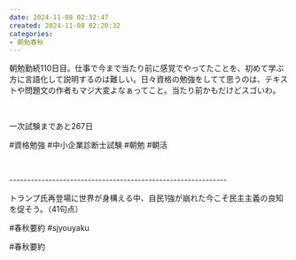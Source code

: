 ```yaml
---
date: 2024-11-08 02:32:47
created: 2024-11-08 02:20:32
categories:
- 朝勉春秋
---
```


朝勉勤続110日目。仕事で今まで当たり前に感覚でやってたことを、初めて学ぶ方に言語化して説明するのは難しい。日々資格の勉強をしてて思うのは、テキストや問題文の作者もマジ大変よなぁってこと。当たり前かもだけどスゴいわ。

<br>

一次試験まであと267日

#資格勉強 #中小企業診断士試験 #朝勉 #朝活

<br>

\-------------------------------------------------------------

トランプ氏再登場に世界が身構える中、自民1強が崩れた今こそ民主主義の良知を促そう。（41句点）  

  

#春秋要約 #sjyouyaku

#春秋要約